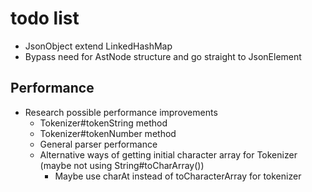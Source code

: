 # todo list

* JsonObject extend LinkedHashMap
* Bypass need for AstNode structure and go straight to JsonElement

## Performance

* Research possible performance improvements
    * Tokenizer#tokenString method
    * Tokenizer#tokenNumber method
    * General parser performance
    * Alternative ways of getting initial character array for Tokenizer (maybe not using String#toCharArray())
        * Maybe use charAt instead of toCharacterArray for tokenizer

